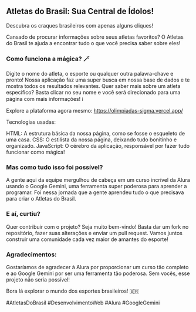 ## Atletas do Brasil: Sua Central de Ídolos! ##
Descubra os craques brasileiros com apenas alguns cliques!

Cansado de procurar informações sobre seus atletas favoritos? O Atletas do Brasil te ajuda a encontrar tudo o que você precisa saber sobre eles!

### Como funciona a mágica? 🪄

Digite o nome do atleta, o esporte ou qualquer outra palavra-chave e pronto!  Nossa aplicação faz uma super busca em nossa base de dados e te mostra todos os resultados relevantes.  Quer saber mais sobre um atleta específico? Basta clicar no seu nome e você será direcionado para uma página com mais informações! ℹ️

Explore a plataforma agora mesmo: https://olimpiadas-sigma.vercel.app/

Tecnologias usadas: ️

HTML: A estrutura básica da nossa página, como se fosse o esqueleto de uma casa.
CSS: O estilista da nossa página, deixando tudo bonitinho e organizado.
JavaScript: O cérebro da aplicação, responsável por fazer tudo funcionar como mágica!
### Mas como tudo isso foi possível?

A gente aqui da equipe mergulhou de cabeça em um curso incrível da Alura usando o Google Gemini, uma ferramenta super poderosa para aprender a programar.  Foi nessa jornada que a gente aprendeu tudo o que precisava para criar o Atletas do Brasil.

### E aí, curtiu?

Quer contribuir com o projeto? Seja muito bem-vindo!  Basta dar um fork no repositório, fazer suas alterações e enviar um pull request. Vamos juntos construir uma comunidade cada vez maior de amantes do esporte!

### Agradecimentos:

Gostaríamos de agradecer à Alura por proporcionar um curso tão completo e ao Google Gemini por ser uma ferramenta tão poderosa. Sem vocês, esse projeto não seria possível!

Bora lá explorar o mundo dos esportes brasileiros! 🇧🇷

#AtletasDoBrasil #DesenvolvimentoWeb #Alura #GoogleGemini